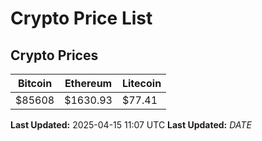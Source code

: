 # Crypto Price List

## Crypto Prices
| Bitcoin | Ethereum | Litecoin |
| ------- | -------- | -------- |
| $85608 | $1630.93 | $77.41 |
**Last Updated:** 2025-04-15 11:07 UTC
**Last Updated:** $DATE$
